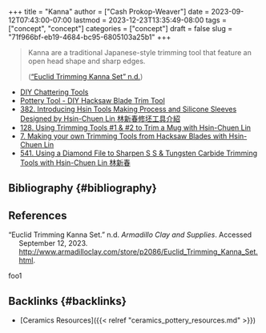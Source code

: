 +++
title = "Kanna"
author = ["Cash Prokop-Weaver"]
date = 2023-09-12T07:43:00-07:00
lastmod = 2023-12-23T13:35:49-08:00
tags = ["concept", "concept"]
categories = ["concept"]
draft = false
slug = "71f966bf-eb19-4684-bc95-6805103a25b1"
+++

> Kanna are a traditional Japanese-style trimming tool that feature an open head shape and sharp edges.
>
> (<a href="#citeproc_bib_item_1">“Euclid Trimming Kanna Set” n.d.</a>)

-   [DIY Chattering Tools](https://www.youtube.com/watch?v=jm67xh4XsU8)
-   [Pottery Tool  - DIY Hacksaw Blade Trim Tool](https://www.youtube.com/watch?v=35wEpH7DvCY)
-   [382. Introducing Hsin Tools Making Process and Silicone Sleeves Designed by Hsin-Chuen Lin 林新春修坯工具介紹](https://www.youtube.com/watch?v=F8PgQop7ISk)
-   [128. Using Trimming Tools #1 &amp; #2 to Trim a Mug with Hsin-Chuen Lin](https://www.youtube.com/watch?v=z3xk5qd7pgE)
-   [7. Making your own Trimming Tools from Hacksaw Blades with Hsin-Chuen Lin](https://www.youtube.com/watch?v=Glk9aR7XY3U)
-   [541. Using a Diamond File to Sharpen S S &amp; Tungsten Carbide Trimming Tools with Hsin-Chuen Lin 林新春](https://www.youtube.com/watch?v=LUK3_yUZ9Xw)


## Bibliography {#bibliography}

## References

<style>.csl-entry{text-indent: -1.5em; margin-left: 1.5em;}</style><div class="csl-bib-body">
  <div class="csl-entry"><a id="citeproc_bib_item_1"></a>“Euclid Trimming Kanna Set.” n.d. <i>Armadillo Clay and Supplies</i>. Accessed September 12, 2023. <a href="http://www.armadilloclay.com/store/p2086/Euclid_Trimming_Kanna_Set.html">http://www.armadilloclay.com/store/p2086/Euclid_Trimming_Kanna_Set.html</a>.</div>
</div>

foo1


## Backlinks {#backlinks}

-   [Ceramics Resources]({{< relref "ceramics_pottery_resources.md" >}})
